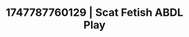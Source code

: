 ---
categories:
- Alt romance
- Artistic control
- Erotic friction
- Barefoot beauty
- Hawk Tuah
image: /assets/images/1747787760129.jpg
layout: post
seo:
  description: Featured content with sensual ABDL Play, Scat Fetish. HD images available.
  keywords: ABDL Play, Scat Fetish
  og_image: /assets/images/1747787760129.jpg
  schema_type: VisualArtwork
tags:
- ABDL Play
- Scat Fetish
- '#1747787760129'
title: 1747787760129 | Scat Fetish ABDL Play
---